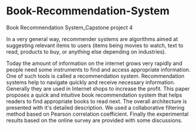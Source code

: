 # Book-Recommendation-System
Book Recommendation System_Capstone project 4

In a very general way, recommender systems are algorithms aimed at suggesting relevant items to users (items being movies to watch, text to read, products to buy, or anything else depending on industries). 
 
Today the amount of information on the internet grows very rapidly and people need some instruments to find and access appropriate information. One of such tools is called a recommendation system. Recommendation systems help to navigate quickly and receive necessary information. Generally they are used in Internet shops to increase the profit. This paper proposes a quick and intuitive book recommendation system that helps readers to find appropriate books to read next. The overall architecture is presented with  it's detailed description. We used a collaborative filtering method based on Pearson correlation coefficient. Finally the experimental results based on the online survey are provided with some discussions.
